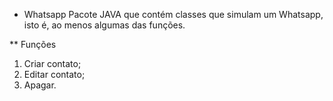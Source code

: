 * Whatsapp
Pacote JAVA que contém classes que simulam um Whatsapp, isto é, ao menos algumas das funções.

** Funções
1. Criar contato;
2. Editar contato;
3. Apagar.